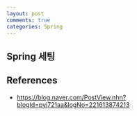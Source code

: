 ```yaml
---
layout: post
comments: true
categories: Spring
---
```


## **Spring 세팅**

## References

- https://blog.naver.com/PostView.nhn?blogId=pyj721aa&logNo=221613874213